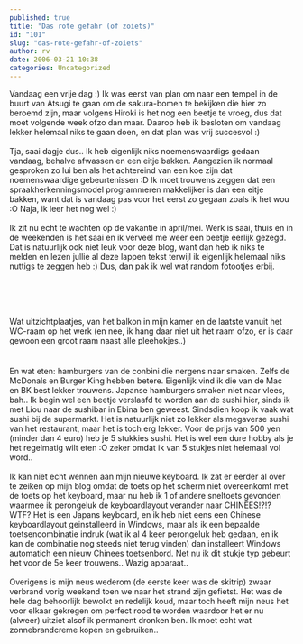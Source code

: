 ```yaml
---
published: true
title: "Das rote gefahr (of zoiets)"
id: "101"
slug: "das-rote-gefahr-of-zoiets"
author: rv
date: 2006-03-21 10:38
categories: Uncategorized
---
```

Vandaag een vrije dag :) Ik was eerst van plan om naar een tempel in de buurt van Atsugi te gaan om de sakura-bomen te bekijken die hier zo beroemd zijn, maar volgens Hiroki is het nog een beetje te vroeg, dus dat moet volgende week ofzo dan maar. Daarop heb ik besloten om vandaag lekker helemaal niks te gaan doen, en dat plan was vrij succesvol :)<br /><br />Tja, saai dagje dus.. Ik heb eigenlijk niks noemenswaardigs gedaan vandaag, behalve afwassen en een eitje bakken. Aangezien ik normaal gesproken zo lui ben als het achtereind van een koe zijn dat noemenswaardige gebeurtenissen :D Ik moet trouwens zeggen dat een spraakherkenningsmodel programmeren makkelijker is dan een eitje bakken, want dat is vandaag pas voor het eerst zo gegaan zoals ik het wou :O Naja, ik leer het nog wel :)<br /><br />Ik zit nu echt te wachten op de vakantie in april/mei. Werk is saai, thuis en in de weekenden is het saai en ik verveel me weer een beetje eerlijk gezegd. Dat is natuurlijk ook niet leuk voor deze blog, want dan heb ik niks te melden en lezen jullie al deze lappen tekst terwijl ik eigenlijk helemaal niks nuttigs te zeggen heb :) Dus, dan pak ik wel wat random fotootjes erbij.<br /><br /><a href="https://photos1.blogger.com/blogger/5743/1473/1600/Picture%20025.jpg"><img style="display:block;text-align:center;cursor:pointer;margin:0 auto 10px;" src="https://photos1.blogger.com/blogger/5743/1473/200/Picture%20025.jpg" alt="" border="0" /></a><br /><a href="https://photos1.blogger.com/blogger/5743/1473/1600/Picture%20015.jpg"><img style="display:block;text-align:center;cursor:pointer;margin:0 auto 10px;" src="https://photos1.blogger.com/blogger/5743/1473/200/Picture%20015.jpg" alt="" border="0" /></a><a href="https://photos1.blogger.com/blogger/5743/1473/1600/IMG_1874.jpg"><img style="display:block;text-align:center;cursor:pointer;margin:0 auto 10px;" src="https://photos1.blogger.com/blogger/5743/1473/200/IMG_1874.jpg" alt="" border="0" /></a><br />Wat uitzichtplaatjes, van het balkon in mijn kamer en de laatste vanuit het WC-raam op het werk (en nee, ik hang daar niet uit het raam ofzo, er is daar gewoon een groot raam naast alle pleehokjes..)<br /><br /><a href="https://photos1.blogger.com/blogger/5743/1473/1600/Hamburgers.jpg"><img style="display:block;text-align:center;cursor:pointer;margin:0 auto 10px;" src="https://photos1.blogger.com/blogger/5743/1473/200/Hamburgers.jpg" alt="" border="0" /></a><a href="https://photos1.blogger.com/blogger/5743/1473/1600/Supermarktsushi%202.jpg"><img style="display:block;text-align:center;cursor:pointer;margin:0 auto 10px;" src="https://photos1.blogger.com/blogger/5743/1473/200/Supermarktsushi%202.jpg" alt="" border="0" /></a>En wat eten: hamburgers van de conbini die nergens naar smaken. Zelfs de McDonals en Burger King hebben betere. Eigenlijk vind ik die van de Mac en BK best lekker trouwens. Japanse hamburgers smaken niet naar vlees, bah.. Ik begin wel een beetje verslaafd te worden aan de sushi hier, sinds ik met Liou naar de sushibar in Ebina ben geweest. Sindsdien koop ik vaak wat sushi bij de supermarkt. Het is natuurlijk niet zo lekker als megaverse sushi van het restaurant, maar het is toch erg lekker. Voor de prijs van 500 yen (minder dan 4 euro) heb je 5 stukkies sushi. Het is wel een dure hobby als je het regelmatig wilt eten :O zeker omdat ik van 5 stukjes niet helemaal vol word..<br /><br />Ik kan niet echt wennen aan mijn nieuwe keyboard. Ik zat er eerder al over te zeiken op mijn blog omdat de toets op het scherm niet overeenkomt met de toets op het keyboard, maar nu heb ik 1 of andere sneltoets gevonden waarmee ik perongeluk de keyboardlayout verander naar CHINEES!?!? WTF? Het is een Japans keyboard, en ik heb niet eens een Chinese keyboardlayout geinstalleerd in Windows, maar als ik een bepaalde toetsencombinatie indruk (wat ik al 4 keer perongeluk heb gedaan, en ik kan de combinatie nog steeds niet terug vinden) dan installeert Windows automatich een nieuw Chinees toetsenbord. Net nu ik dit stukje typ gebeurt het voor de 5e keer trouwens.. Wazig apparaat..<br /><br />Overigens is mijn neus wederom (de eerste keer was de skitrip) zwaar verbrand vorig weekend toen we naar het strand zijn gefietst. Het was de hele dag behoorlijk bewolkt en redelijk koud, maar toch heeft mijn neus het voor elkaar gekregen om perfect rood te worden waardoor het er nu (alweer) uitziet alsof ik permanent dronken ben. Ik moet echt wat zonnebrandcreme kopen en gebruiken..